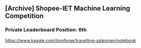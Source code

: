 ## [Archive] Shopee-IET Machine Learning Competition

### Private Leaderboard Position: 6th

https://www.kaggle.com/tomforge/travelling-salesmen/notebook

